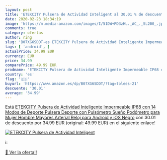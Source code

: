 ```yaml
---
layout: post
title: 'ETEKCITY Pulsera de Actividad Inteligent al 30.01 % de descuento'
date: 2020-02-23 18:34:19
image: 'https://m.media-amazon.com/images/I/51DW+PD3zHL._AC_._SL200_.jpg'
comments: true
category: ofertas
author: ring
slug: 'B07XG6SDDT-es ETEKCITY Pulsera de Actividad Inteligente Impermeable IP68...'
tags: [ 'android', ]
actualPrice: 34.99 EUR
currency: EUR
price: 34.99
comparePrice: 49.99 EUR
prodname: 'ETEKCITY Pulsera de Actividad Inteligente Impermeable IP68 con 14 Modos de Deporte  Pulsera Deporte con Pulsómetro  Sueño  Podómetro para Mujer Hombre Mayores  Arterial Reloj para Android y iOS Negro'
country: 'es'
flag: '🇪🇸'
buyurl: 'https://www.amazon.es/dp/B07XG6SDDT/?tag=tolees-21'
descuento: '30.01'
average: '34.99'
---
```


Está [ETEKCITY Pulsera de Actividad Inteligente Impermeable IP68 con 14 Modos de Deporte  Pulsera Deporte con Pulsómetro  Sueño  Podómetro para Mujer Hombre Mayores  Arterial Reloj para Android y iOS Negro](https://www.amazon.es/dp/B07XG6SDDT/?tag=tolees-21) con 30.01 de descuento por 34.99 EUR (original: 49.99 EUR) en el siguiente enlace!

[![ETEKCITY Pulsera de Actividad Inteligent](https://m.media-amazon.com/images/I/51DW+PD3zHL._AC_._SL200_.jpg)](https://www.amazon.es/dp/B07XG6SDDT/?tag=tolees-21)

ℹ️:


[🛒 Ver la oferta!!](https://www.amazon.es/dp/B07XG6SDDT/?tag=tolees-21)
